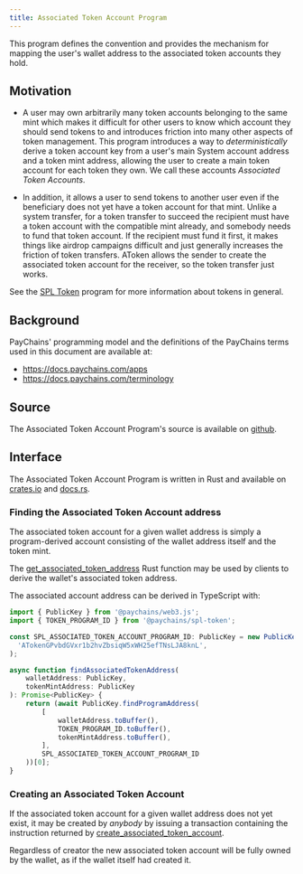 ```yaml
---
title: Associated Token Account Program
---
```


This program defines the convention and provides the mechanism for mapping
the user's wallet address to the associated token accounts they hold.

## Motivation

-  A user may own arbitrarily many token accounts belonging to the same mint
which makes it difficult for other users to know which account they should send
tokens to and introduces friction into many other aspects of token management.
This program introduces a way to _deterministically_ derive a token account key
from a user's main System account address and a token mint address, allowing the
user to create a main token account for each token they own. We call these
accounts _Associated Token Accounts_.

- In addition, it allows a user to send tokens to another user even if the
beneficiary does not yet have a token account for that mint. Unlike a system
transfer, for a token transfer to succeed the recipient must have a token
account with the compatible mint already, and somebody needs to fund that token
account. If the recipient must fund it first, it makes things like airdrop
campaigns difficult and just generally increases the friction of token
transfers. AToken allows the sender to create the associated token account for
the receiver, so the token transfer just works.

See the [SPL Token](token.md) program for more information about tokens in
general.

## Background

PayChains' programming model and the definitions of the PayChains terms used in this
document are available at:

- https://docs.paychains.com/apps
- https://docs.paychains.com/terminology

## Source

The Associated Token Account Program's source is available on
[github](https://github.com/paychains-labs/paychains-program-library).


## Interface
The Associated Token Account Program is written in Rust and available on
[crates.io](https://crates.io/crates/spl-associated-token-account) and
[docs.rs](https://docs.rs/spl-associated-token-account).


### Finding the Associated Token Account address
The associated token account for a given wallet address is simply a
program-derived account consisting of the wallet address itself and the token mint.

The [get_associated_token_address](https://docs.rs/spl-associated-token-account/latest/spl_associated_token_account/fn.get_associated_token_address.html)
Rust function may be used by clients to derive the wallet's associated token address.


The associated account address can be derived in TypeScript with:
```ts
import { PublicKey } from '@paychains/web3.js';
import { TOKEN_PROGRAM_ID } from '@paychains/spl-token';

const SPL_ASSOCIATED_TOKEN_ACCOUNT_PROGRAM_ID: PublicKey = new PublicKey(
  'ATokenGPvbdGVxr1b2hvZbsiqW5xWH25efTNsLJA8knL',
);

async function findAssociatedTokenAddress(
    walletAddress: PublicKey,
    tokenMintAddress: PublicKey
): Promise<PublicKey> {
    return (await PublicKey.findProgramAddress(
        [
            walletAddress.toBuffer(),
            TOKEN_PROGRAM_ID.toBuffer(),
            tokenMintAddress.toBuffer(),
        ],
        SPL_ASSOCIATED_TOKEN_ACCOUNT_PROGRAM_ID
    ))[0];
}
```


### Creating an Associated Token Account

If the associated token account for a given wallet address does not yet exist,
it may be created by *anybody* by issuing a transaction containing the
instruction returned by [create_associated_token_account](https://docs.rs/spl-associated-token-account/latest/spl_associated_token_account/fn.create_associated_token_account.html).

Regardless of creator the new associated token account will be fully owned by
the wallet, as if the wallet itself had created it.

